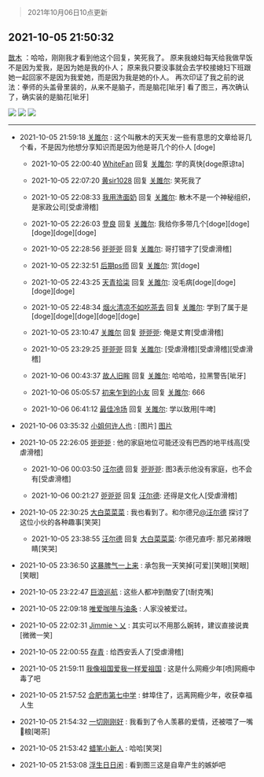 > 2021年10月06日10点更新
<link rel="stylesheet" href="https://cdn.jsdelivr.net/gh/taotie6/sampleJSON@main/css/photo_show.css">
<meta name="referrer" content="no-referrer" />


 ## 2021-10-05 21:50:32 

 [㪚木](https://www.coolapk.com/feed/30488227?shareKey=N2ZiZWNmOTlkYTUyNjE1YzY2N2I~) ：哈哈，刚刚我才看到他这个回复，笑死我了。
原来我媳妇每天给我做早饭不是因为爱我，是因为她是我的仆人；
原来我只要没事就会去学校接媳妇下班跟她一起回家不是因为我爱她，而是因为我是她的仆人。
再次印证了我之前的说法：拳师的头盖骨里装的，从来不是脑子，而是脑花[呲牙]
看了图三<!--break-->，再次确认了，确实装的是脑花[呲牙] 

<div class="album">
<img class="img-item" src="http://image.coolapk.com/feed/2021/1005/21/1081091_17009c77_1718_2682@993x1679.jpeg" />
<img class="img-item" src="http://image.coolapk.com/feed/2021/1005/21/1081091_59742dc3_1830_8787@1080x2340.jpeg" />
<img class="img-item" src="http://image.coolapk.com/feed/2021/1005/19/1081091_dfe88d36_4304_7255@1080x1211.jpeg" />
</div>

 ------- 

- 2021-10-05 21:59:18 [关雎尔](uid=1894365) : 这个叫散木的天天发一些有意思的文章给哥几个看，不是因为他想分享知识而是因为他是哥几个的仆人 [doge] 

    - 2021-10-05 22:00:40 [WhiteFan](uid=2616217) 回复 [关雎尔](uid=1894365): 学的真快[doge原谅ta] 

    - 2021-10-05 22:07:20 [黄sir1028](uid=905870) 回复 [关雎尔](uid=1894365): 笑死我了 

    - 2021-10-05 22:08:33 [我用洗面奶](uid=959542) 回复 [关雎尔](uid=1894365): 散木不是一个神秘组织，是家政公司[受虐滑稽] 

    - 2021-10-05 22:26:03 [登良](uid=3292598) 回复 [关雎尔](uid=1894365): 我给你多带几个[doge][doge][doge][doge][doge] 

    - 2021-10-05 22:28:56 [戼戼戼](uid=4044548) 回复 [关雎尔](uid=1894365): 哥打错字了[受虐滑稽] 

    - 2021-10-05 22:32:51 [后期ps师](uid=871079) 回复 [关雎尔](uid=1894365): 赏[doge] 

    - 2021-10-05 22:43:25 [天青拾柒](uid=2874164) 回复 [关雎尔](uid=1894365): 没毛病[doge][doge][doge][doge] 

    - 2021-10-05 22:48:34 [烟火清凉不如吃茶去](uid=4279524) 回复 [关雎尔](uid=1894365): 学到了属于是[doge][doge][doge][doge][doge] 

    - 2021-10-05 23:10:47 [关雎尔](uid=1894365) 回复 [戼戼戼](uid=4044548): 俺是丈育[受虐滑稽] 

    - 2021-10-05 23:29:25 [戼戼戼](uid=4044548) 回复 [关雎尔](uid=1894365): [受虐滑稽][受虐滑稽][受虐滑稽] 

    - 2021-10-06 00:43:37 [故人旧眸](uid=5481001) 回复 [关雎尔](uid=1894365): 哈哈哈，拉黑警告[呲牙] 

    - 2021-10-06 05:05:57 [初来乍到的小友](uid=11462281) 回复 [关雎尔](uid=1894365): 666 

    - 2021-10-06 06:41:12 [最佳冷场](uid=1721756) 回复 [关雎尔](uid=1894365): 学以致用[牛啤] 

- 2021-10-06 03:35:32 [小姐何许人也](uid=1602612) : [图片] [图片](http://image.coolapk.com/feed/2021/1006/03/1602612_a44dd035_2531_4264@1038x7984.jpeg)

- 2021-10-05 22:26:05 [戼戼戼](uid=4044548) : 他的家庭地位可能还没有巴西的地平线高[受虐滑稽] 

    - 2021-10-06 00:03:50 [汪尔德](uid=1595236) 回复 [戼戼戼](uid=4044548): 图3表示他没有家庭，也不会有[受虐滑稽] 

    - 2021-10-06 00:21:27 [戼戼戼](uid=4044548) 回复 [汪尔德](uid=1595236): 还得是文化人[受虐滑稽] 

- 2021-10-05 22:30:25 [大白菜菜菜](uid=2081020) : 我也看到了。和尔德兄<a class="feed-link-uname" href="/u/汪尔德">@汪尔德</a> 探讨了这位小伙的各种趣事[笑哭] 

    - 2021-10-05 23:38:55 [汪尔德](uid=1595236) 回复 [大白菜菜菜](uid=2081020): 尔德兄直呼: 那兄弟辣眼睛[笑哭] 

- 2021-10-05 23:36:50 [这暴脾气一上来](uid=627624) : 承包我一天笑掉[可爱][笑眼][笑眼][笑眼] 

- 2021-10-05 23:22:47 [巨浪巡航](uid=1415090) : 这些人都冲到酷安了[t耐克嘴] 

- 2021-10-05 22:09:18 [唯爱咖啡与油条](uid=2799079) : 人家没被爱过。 

- 2021-10-05 22:02:31 [Jimmie丶乂](uid=8304178) : 其实可以不用那么婉转，建议直接说粪[微微一笑] 

- 2021-10-05 22:00:55 [存青](uid=1006954) : 给西安丢人了[受虐滑稽] 

- 2021-10-05 21:59:11 [我像祖国爱我一样爱祖国](uid=1149364) : 这是什么网瘾少年[喷]网瘾中毒了吧 

- 2021-10-05 21:57:52 [合肥市第七中学](uid=3597151) : 蚌埠住了，远离网瘾少年，收获幸福人生 

- 2021-10-05 21:54:32 [一切刚刚好](uid=701389) : 我看到了令人羡慕的爱情，还被喂了一嘴🐶粮[喝茶] 

- 2021-10-05 21:53:42 [蜡笔小新人](uid=4236945) : 哈哈[笑哭] 

- 2021-10-05 21:53:08 [浮生日日闲](uid=531906) : 看到图三这是自卑产生的嫉妒吧 

